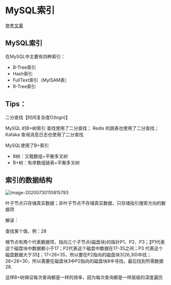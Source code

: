 # MySQL索引

[参考文章](https://mp.weixin.qq.com/s/S2utZ3i_Cw46UJEDIXPrTQ)

## MySQL索引

在MySQL中主要有四种索引：

- B-Tree索引
- Hash索引
- FullText索引（MyISAM表）
- R-Tree索引

## Tips：

二分查找【时间复杂度O(logn)】

MySQL 的B+树索引 查找使用了二分查找；
Redis 的跳表也使用了二分查找；
Kafaka 查询消息日志也使用了二分查找

MySQL使用了B+索引

- B树：又粗数组+平衡多叉树
- B+树：有序数组链表+平衡多叉树



## 索引的数据结构





![image-20200730110815793](C:\Users\liushensuo\AppData\Roaming\Typora\typora-user-images\image-20200730110815793.png)

叶子节点只存储真实数据；非叶子节点不存储真实数据，只存储指引搜索方向的数据项

解读：

查找某个值，例：28

根节点有两个代表数据项，指向三个子节点(磁盘块)的指针P1、P2、P3；【P1代表这个磁盘块中数据都小于17；P2代表这个磁盘中数据在17-35之间；P3 代表这个磁盘数据大于35】；17<28<35，所以要在P2指向的磁盘块3(26,30)中找；26<28<30，所以需要在磁盘块3中P2指向的磁盘块8中寻找，最后找到所需数据28.



这样B+树保证每次查询都是一样的效率，因为每次查询都是一样层级的深度遍历